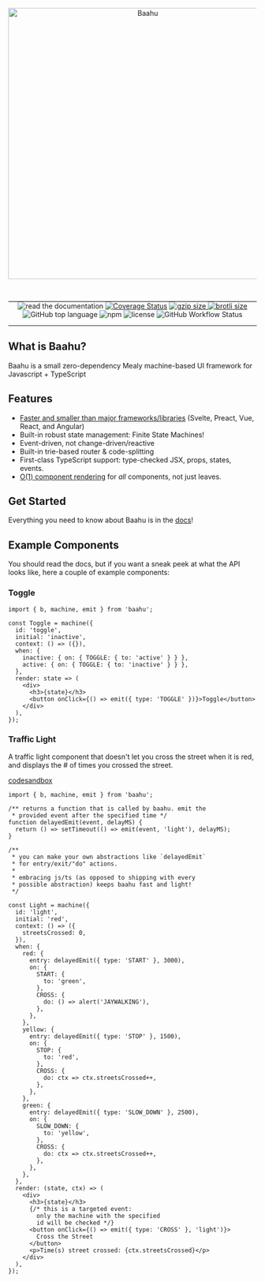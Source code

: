 <p align="center">
<img src="https://user-images.githubusercontent.com/37420160/82601152-18f2bd00-9b7d-11ea-9188-a60d70518bb5.png" alt="Baahu" width="550"/>
  </p>

<br/>

<p align="center" style="border-top: 1px solid black">
  <a>
  <img src="https://img.shields.io/badge/go%20to-docs-blue" alt="read the documentation" />
  </a>
  <a href='https://coveralls.io/github/tjkandala/baahu?branch=master'><img src='https://coveralls.io/repos/github/tjkandala/baahu/badge.svg?branch=master&service=github' alt='Coverage Status' /></a>
  <a href="https://unpkg.com/baahu/dist/baahu.cjs.production.min.js">
  <img src="http://img.badgesize.io/https://unpkg.com/baahu/dist/baahu.cjs.production.min.js?compression=gzip&label=gzip" alt="gzip size" />
  </a> 
  <a href="https://unpkg.com/baahu/dist/baahu.cjs.production.min.js">
  <img src="http://img.badgesize.io/https://unpkg.com/baahu/dist/baahu.cjs.production.min.js?compression=brotli&label=brotli" alt="brotli size" />
  </a>
  <a>
  <img src="https://img.shields.io/github/languages/top/tjkandala/baahu" alt="GitHub top language" />
  </a>
  <a>
  <img alt="npm" src="https://img.shields.io/npm/v/baahu">
  </a>
  <a>
  <img src="https://img.shields.io/github/license/tjkandala/baahu" alt="license" />
  </a>
  <img alt="GitHub Workflow Status" src="https://img.shields.io/github/workflow/status/tjkandala/baahu/CI">
</p>

---

## What is Baahu?

Baahu is a small zero-dependency Mealy machine-based UI framework for Javascript + TypeScript

## Features

- [Faster and smaller than major frameworks/libraries](performance.md) (Svelte, Preact, Vue, React, and Angular)
- Built-in robust state management: Finite State Machines!
- Event-driven, not change-driven/reactive
- Built-in trie-based router & code-splitting
- First-class TypeScript support: type-checked JSX, props, states, events.
- [O(1) component rendering](performance#higher-level-internal-optimizations) for _all_ components, not just leaves.

## Get Started

Everything you need to know about Baahu is in the [docs](https://baahu.dev)!

## Example Components

You should read the docs, but if you want a sneak peek at what the API looks like, here a couple of example components:

### Toggle

```tsx
import { b, machine, emit } from 'baahu';

const Toggle = machine({
  id: 'toggle',
  initial: 'inactive',
  context: () => ({}),
  when: {
    inactive: { on: { TOGGLE: { to: 'active' } } },
    active: { on: { TOGGLE: { to: 'inactive' } } },
  },
  render: state => (
    <div>
      <h3>{state}</h3>
      <button onClick={() => emit({ type: 'TOGGLE' })}>Toggle</button>
    </div>
  ),
});
```

### Traffic Light

A traffic light component that doesn't let you cross the street when it is red, and displays the # of times you crossed the street.

[codesandbox](https://codesandbox.io/s/baahu-traffic-light-zox6c)

```tsx
import { b, machine, emit } from 'baahu';

/** returns a function that is called by baahu. emit the
 * provided event after the specified time */
function delayedEmit(event, delayMS) {
  return () => setTimeout(() => emit(event, 'light'), delayMS);
}

/**
 * you can make your own abstractions like `delayedEmit`
 * for entry/exit/"do" actions.
 *
 * embracing js/ts (as opposed to shipping with every
 * possible abstraction) keeps baahu fast and light!
 */

const Light = machine({
  id: 'light',
  initial: 'red',
  context: () => ({
    streetsCrossed: 0,
  }),
  when: {
    red: {
      entry: delayedEmit({ type: 'START' }, 3000),
      on: {
        START: {
          to: 'green',
        },
        CROSS: {
          do: () => alert('JAYWALKING'),
        },
      },
    },
    yellow: {
      entry: delayedEmit({ type: 'STOP' }, 1500),
      on: {
        STOP: {
          to: 'red',
        },
        CROSS: {
          do: ctx => ctx.streetsCrossed++,
        },
      },
    },
    green: {
      entry: delayedEmit({ type: 'SLOW_DOWN' }, 2500),
      on: {
        SLOW_DOWN: {
          to: 'yellow',
        },
        CROSS: {
          do: ctx => ctx.streetsCrossed++,
        },
      },
    },
  },
  render: (state, ctx) => (
    <div>
      <h3>{state}</h3>
      {/* this is a targeted event: 
        only the machine with the specified
        id will be checked */}
      <button onClick={() => emit({ type: 'CROSS' }, 'light')}>
        Cross the Street
      </button>
      <p>Time(s) street crossed: {ctx.streetsCrossed}</p>
    </div>
  ),
});
```
